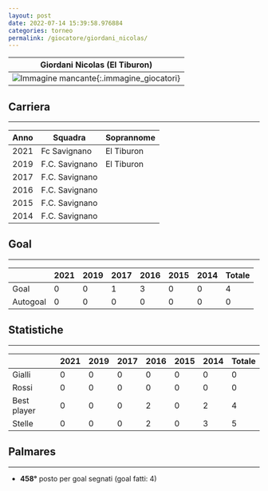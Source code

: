 ```yaml
---
layout: post
date: 2022-07-14 15:39:58.976884
categories: torneo
permalink: /giocatore/giordani_nicolas/
---
```

<link rel='stylesheets' href='./../assets/giocatori.css'>

| Giordani Nicolas (El Tiburon) |
|:-----:|
| ![Immagine mancante]('./../../assets/giocatori/giordani_nicolas.png){:.immagine_giocatori} |


## Carriera
----

|Anno|Squadra|Soprannome|
|:---:|---|---|
|2021|Fc Savignano|El Tiburon|
|2019|F.C. Savignano|El Tiburon|
|2017|F.C. Savignano||
|2016|F.C. Savignano||
|2015|F.C. Savignano||
|2014|F.C. Savignano||


## Goal
----

| |2021|2019|2017|2016|2015|2014| Totale |
|---|---|---|---|---|---|---|---|
|Goal|0|0|1|3|0|0|4|
|Autogoal|0|0|0|0|0|0|0|


## Statistiche
----

| |2021|2019|2017|2016|2015|2014| Totale |
|---|---|---|---|---|---|---|---|
|Gialli|0|0|0|0|0|0|0|
|Rossi|0|0|0|0|0|0|0|
|Best player|0|0|0|2|0|2|4|
|Stelle|0|0|0|2|0|3|5|


## Palmares
----

- **458°** posto per goal segnati (goal fatti: 4)
